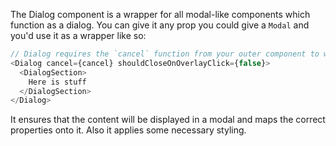 The Dialog component is a wrapper for all modal-like components which function as a dialog. You can give it any prop you could give a `Modal` and you'd use it as a wrapper like so:

```js static
// Dialog requires the `cancel` function from your outer component to work!
<Dialog cancel={cancel} shouldCloseOnOverlayClick={false}>
  <DialogSection>
    Here is stuff
  </DialogSection>
</Dialog>
```

It ensures that the content will be displayed in a modal and maps the correct properties onto it. Also it applies some necessary styling.
